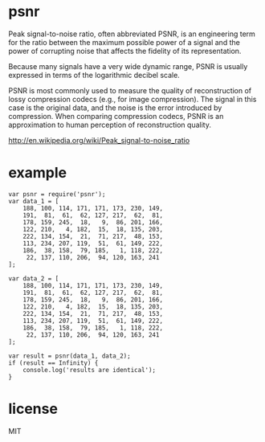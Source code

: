 # psnr

Peak signal-to-noise ratio, often abbreviated PSNR, is an engineering term for the ratio between the maximum possible power of a signal and the power of corrupting noise that affects the fidelity of its representation. 

Because many signals have a very wide dynamic range, PSNR is usually expressed in terms of the logarithmic decibel scale.

PSNR is most commonly used to measure the quality of reconstruction of lossy compression codecs (e.g., for image compression). The signal in this case is the original data, and the noise is the error introduced by compression. When comparing compression codecs, PSNR is an approximation to human perception of reconstruction quality.

http://en.wikipedia.org/wiki/Peak_signal-to-noise_ratio  

# example

```
var psnr = require('psnr');
var data_1 = [
    188, 100, 114, 171, 171, 173, 230, 149,
    191,  81,  61,  62, 127, 217,  62,  81, 
    178, 159, 245,  18,   9,  86, 201, 166,
    122, 210,   4, 182,  15,  18, 135, 203,
    222, 134, 154,  21,  71, 217,  48, 153,
    113, 234, 207, 119,  51,  61, 149, 222, 
    186,  38, 158,  79, 185,   1, 118, 222,
     22, 137, 110, 206,  94, 120, 163, 241
]; 

var data_2 = [
    188, 100, 114, 171, 171, 173, 230, 149,
    191,  81,  61,  62, 127, 217,  62,  81, 
    178, 159, 245,  18,   9,  86, 201, 166,
    122, 210,   4, 182,  15,  18, 135, 203,
    222, 134, 154,  21,  71, 217,  48, 153,
    113, 234, 207, 119,  51,  61, 149, 222, 
    186,  38, 158,  79, 185,   1, 118, 222,
     22, 137, 110, 206,  94, 120, 163, 241
];

var result = psnr(data_1, data_2);
if (result == Infinity) {
    console.log('results are identical');
}

```

# license

MIT
